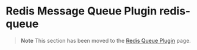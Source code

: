 # Redis Message Queue Plugin redis-queue

> **Note**
> This section has been moved to the [Redis Queue Plugin](https://www.workerman.net/plugin/12) page.